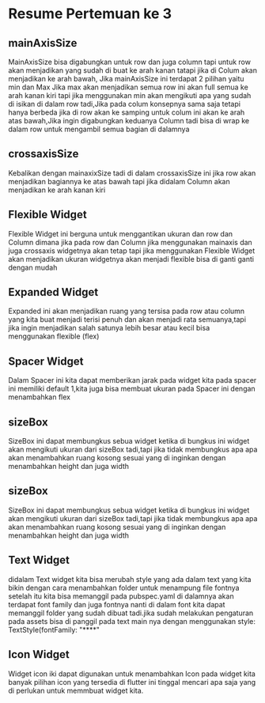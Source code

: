 <h1> Resume Pertemuan ke 3 </h1>

<h2>mainAxisSize</h2>
MainAxisSize bisa digabungkan untuk row dan juga column  tapi untuk row akan menjadikan yang sudah di buat ke arah kanan tatapi jika di Colum akan menjadikan ke arah bawah,
Jika mainAxisSize ini terdapat 2 pilihan yaitu min dan Max Jika max akan menjadikan semua row ini akan full semua ke arah kanan kiri tapi jika menggunakan min akan mengikuti apa yang sudah di isikan di dalam row tadi,Jika pada colum konsepnya sama saja tetapi hanya berbeda jika di row akan ke samping untuk colum ini akan ke arah atas bawah,Jika ingin digabungkan keduanya Column tadi bisa di wrap ke dalam row untuk mengambil semua bagian di dalamnya

</br>
<h2> crossaxisSize </h2>
Kebalikan dengan mainaxixSize tadi di dalam crossaxisSize ini jika row akan menjadikan bagiannya ke atas bawah tapi jika didalam Column
akan menjadikan ke arah kanan kiri

</br>
<h2> Flexible Widget </h2>
Flexible Widget ini berguna untuk menggantikan ukuran dan row dan Column dimana jika pada row dan Column jika menggunakan mainaxis dan juga crossaxis widgetnya akan tetap tapi jika menggunakan Flexible Widget akan menjadikan ukuran widgetnya akan menjadi flexible bisa di ganti ganti dengan mudah

</br>
<h2> Expanded Widget </h2>
   Expanded ini akan menjadikan ruang yang tersisa pada row atau column yang kita buat menjadi terisi penuh dan akan menjadi rata semuanya,tapi jika ingin menjadikan salah satunya lebih besar atau kecil bisa menggunakan flexible (flex)
   
</br>
<h2> Spacer Widget </h2>
   Dalam Spacer ini kita dapat memberikan jarak pada widget kita pada spacer ini memiliki default 1,kita juga bisa membuat ukuran pada Spacer ini dengan menambahkan flex

</br>
<h2> sizeBox </h2>
 SizeBox ini dapat membungkus sebua widget ketika di bungkus ini widget akan mengikuti ukuran dari sizeBox tadi,tapi jika tidak membungkus apa apa akan menambahkan ruang kosong sesuai yang di inginkan dengan menambahkan height dan juga width

</br>
 <h2> sizeBox </h2>
 SizeBox ini dapat membungkus sebua widget ketika di bungkus ini widget akan mengikuti ukuran dari sizeBox tadi,tapi jika tidak membungkus apa apa akan menambahkan ruang kosong sesuai yang di inginkan dengan menambahkan height dan juga width

 </br>
 <h2> Text Widget </h2>
 didalam Text widget kita bisa merubah style yang ada dalam text yang kita bikin dengan cara menambahkan folder untuk menampung file fontnya setelah itu kita bisa memanggil pada pubspec.yaml di dalamnya akan terdapat font family dan juga fontnya nanti di dalam font kita dapat memanggil folder yang sudah dibuat tadi.jika sudah melakukan pengaturan pada assets bisa di panggil pada text main nya dengan menggunakan  style: TextStyle(fontFamily: "****" 

</br>
 <h2> Icon Widget</h2>
   Widget icon iki dapat digunakan untuk menambahkan Icon pada widget kita banyak pilihan icon yang tersedia di flutter ini tinggal mencari apa saja yang di perlukan untuk memmbuat widget kita.

    